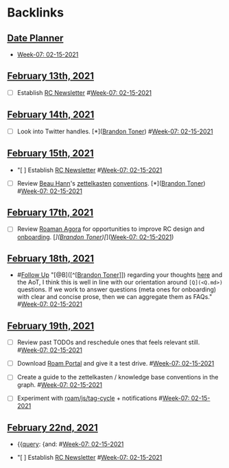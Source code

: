 
# Backlinks
## [Date Planner](<Date Planner.md>)
- [Week-07: 02-15-2021](<Week-07: 02-15-2021.md>)

## [February 13th, 2021](<February 13th, 2021.md>)
- [ ] Establish [RC Newsletter](<RC Newsletter.md>) #[Week-07: 02-15-2021](<Week-07: 02-15-2021.md>)

## [February 14th, 2021](<February 14th, 2021.md>)
- [ ] Look into Twitter handles. [*]([Brandon Toner](<Brandon Toner.md>)) #[Week-07: 02-15-2021](<Week-07: 02-15-2021.md>)

## [February 15th, 2021](<February 15th, 2021.md>)
- "[ ] Establish [RC Newsletter](<RC Newsletter.md>) #[Week-07: 02-15-2021](<Week-07: 02-15-2021.md>)

- [ ] Review [Beau Hann](<Beau Hann.md>)'s [zettelkasten](<zettelkasten.md>) [conventions](<conventions.md>). [*]([Brandon Toner](<Brandon Toner.md>)) #[Week-07: 02-15-2021](<Week-07: 02-15-2021.md>)

## [February 17th, 2021](<February 17th, 2021.md>)
- [ ] Review [Roaman Agora](https://roamresearch.com/#/app/The-Roaman-Agora) for opportunities to improve RC design and [onboarding](<onboarding.md>). [*]([Brandon Toner](<Brandon Toner.md>))[*]([Week-07: 02-15-2021](<Week-07: 02-15-2021.md>))

## [February 18th, 2021](<February 18th, 2021.md>)
- #[Follow Up](<Follow Up.md>) "[@B]([^[[Brandon Toner](<^[[Brandon Toner.md>)]]) regarding your thoughts [here](((CQ2KmSKqz))) and the AoT, I think this is well in line with our orientation around `[Q](<Q.md>)` questions. If we work to answer questions (meta ones for onboarding) with clear and concise prose, then we can aggregate them as FAQs." #[Week-07: 02-15-2021](<Week-07: 02-15-2021.md>)

## [February 19th, 2021](<February 19th, 2021.md>)
- [ ] Review past TODOs and reschedule ones that feels relevant still. #[Week-07: 02-15-2021](<Week-07: 02-15-2021.md>)

- [ ] Download [Roam Portal](<Roam Portal.md>) and give it a test drive. #[Week-07: 02-15-2021](<Week-07: 02-15-2021.md>)

- [ ] Create a guide to the zettelkasten / knowledge base conventions in the graph. #[Week-07: 02-15-2021](<Week-07: 02-15-2021.md>)

- [ ] Experiment with [roam/js/tag-cycle](<roam/js/tag-cycle.md>) + notifications #[Week-07: 02-15-2021](<Week-07: 02-15-2021.md>)

## [February 22nd, 2021](<February 22nd, 2021.md>)
- {{[query](<query.md>): {and: #[Week-07: 02-15-2021](<Week-07: 02-15-2021.md>)

- "[ ] Establish [RC Newsletter](<RC Newsletter.md>) #[Week-07: 02-15-2021](<Week-07: 02-15-2021.md>)

